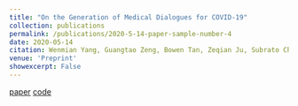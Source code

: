```yaml
---
title: "On the Generation of Medical Dialogues for COVID-19"
collection: publications
permalink: /publications/2020-5-14-paper-sample-number-4
date: 2020-05-14
citation: Wenmian Yang, Guangtao Zeng, Bowen Tan, Zeqian Ju, Subrato Chakravorty, Xuehai He, Shu Chen, <u>Xingyi Yang</u>, Qingyang Wu, Zhou Yu, Eric Xing, Pengtao Xie
venue: 'Preprint'
showexcerpt: False
---
```

[paper](https://arxiv.org/abs/2005.05442) [code](https://github.com/UCSD-AI4H/COVID-Dialogue)

